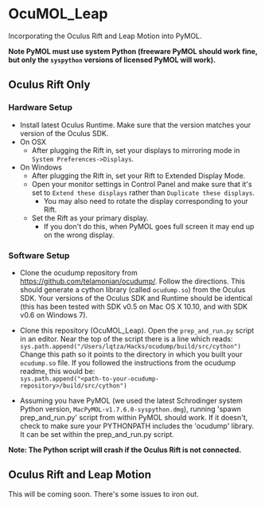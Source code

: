 # OcuMOL_Leap
Incorporating the Oculus Rift and Leap Motion into PyMOL.

**Note PyMOL must use system Python (freeware PyMOL should work fine, but only the `syspython` versions of licensed PyMOL will work).**

## Oculus Rift Only
### Hardware Setup
- Install latest Oculus Runtime. Make sure that the version matches your version of the Oculus SDK.
- On OSX
  - After plugging the Rift in, set your displays to mirroring mode in `System Preferences->Displays`.
- On Windows
  - After plugging the Rift in, set your Rift to Extended Display Mode.
  - Open your monitor settings in Control Panel and make sure that it's set to `Extend these displays` rather than `Duplicate these displays`.
    - You may also need to rotate the display corresponding to your Rift.
  - Set the Rift as your primary display.
    - If you don't do this, when PyMOL goes full screen it may end up on the wrong display.

### Software Setup
- Clone the ocudump repository from https://github.com/telamonian/ocudump/. Follow the directions. This should generate a cython library (called `ocudump.so`) from the Oculus SDK. Your versions of the Oculus SDK and Runtime should be identical (this has been tested with SDK v0.5 on Mac OS X 10.10, and with SDK v0.6 on Windows 7).

- Clone this repository (OcuMOL_Leap). Open the `prep_and_run.py` script in an editor. Near the top of the script there is a line which reads:  
`sys.path.append("/Users/lqtza/Hacks/ocudump/build/src/cython")`  
Change this path so it points to the directory in which you built your `ocudump.so` file. If you followed the instructions from the ocudump readme, this would be:  
`sys.path.append("<path-to-your-ocudump-repository>/build/src/cython")`

- Assuming you have PyMOL (we used the latest Schrodinger system Python version, `MacPyMOL-v1.7.6.0-syspython.dmg`), running 'spawn prep_and_run.py' script from within PyMOL should work. If it doesn't, check to make sure your PYTHONPATH includes the 'ocudump' library. It can be set within the prep_and_run.py script.

**Note: The Python script will crash if the Oculus Rift is not connected.**

## Oculus Rift and Leap Motion
This will be coming soon. There's some issues to iron out.

